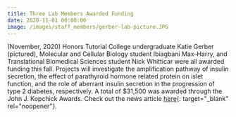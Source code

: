 ```yaml
---
title: Three Lab Members Awarded Funding
date: 2020-11-01 00:00:00
image: /images/staff_members/gerber-lab-picture.JPG
---
```

(November, 2020) Honors Tutorial College undergraduate Katie Gerber (pictured), Molecular and Cellular Biology student Ibiagbani Max-Harry, and Translational Biomedical Sciences student Nick Whitticar were all awarded funding this fall. Projects will investigate the amplification pathway of insulin secretion, the effect of parathyroid hormone related protein on islet function, and the role of aberrant insulin secretion in the progression of type 2 diabetes, respectively. A total of $31,500 was awarded through the John J. Kopchick Awards. Check out the news article [here](https://www.ohio.edu/news/2020/11/john-j-kopchick-awards-support-14-student-and-faculty-research-projects){: target="_blank" rel="noopener"}.
